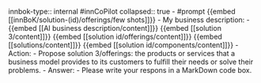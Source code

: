 innbok-type:: internal
#innCoPilot
collapsed:: true
	- #prompt {{embed [[innBoK/solution-(id)/offerings/few shots]]}}
		- My business description:
		- {{embed [[AI business description/content]]}} {{embed [[solution 3/content]]}} {{embed [[solution id/offerings/content]]}} {{embed [[solutions/content]]}} {{embed [[solution id/components/content]]}}
		- Action:
		- Propose solution 3/offerings: the products or services that a business model provides to its customers to fulfill their needs or solve their problems.
		- Answer:
		- Please write your respons in a MarkDown code box.




